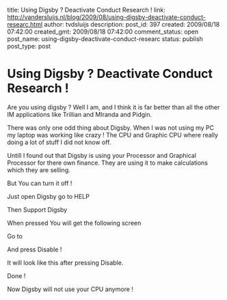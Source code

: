 title: Using Digsby ? Deactivate Conduct Research !
link: http://vandersluijs.nl/blog/2009/08/using-digsby-deactivate-conduct-researc.html
author: tvdsluijs
description: 
post_id: 397
created: 2009/08/18 07:42:00
created_gmt: 2009/08/18 07:42:00
comment_status: open
post_name: using-digsby-deactivate-conduct-researc
status: publish
post_type: post

# Using Digsby ? Deactivate Conduct Research !

Are you using digsby ? Well I am, and I think it is far better than all the other IM applications like Trillian and MIranda and Pidgin.  
  
There was only one odd thing about Digsby. When I was not using my PC my laptop was working like crazy ! The CPU and Graphic CPU where really doing a lot of stuff I did not know off.  
  
Untill I found out that Digsby is using your Processor and Graphical Processor for there own finance. They are using it to make calculations which they are selling.  
  
But You can turn it off !  
  
  
  
Just open Digsby go to HELP  
  
Then Support Digsby  
  
When pressed You will get the following screen  
  
Go to  
  
And press Disable !  
  
It will look like this after pressing Disable.  
  
Done !  
  
Now Digsby will not use your CPU anymore !
